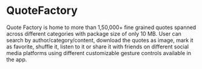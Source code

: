 # QuoteFactory
Quote Factory is home to more than 1,50,000+ fine grained quotes spanned across different categories with package size of only 10 MB. 
User can search by author/category/content, download the quotes as image, 
mark it as favorite, shuffle it, listen to it or share it with friends on different social media platforms using different customizable gesture controls available in the app.
